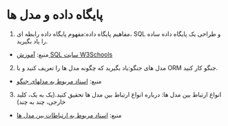 # پایگاه داده و مدل ها

1. مفاهیم پایگاه داده:مفهوم پایگاه داده رابطه ای، SQL و طراحی یک پایگاه داده ساده را یاد بگیرید.
- منبع: [آموزش SQL سایت W3Schools](https://www.w3schools.com/sql/)
2. مدل های جنگو:یاد بگیرید که چگونه مدل ها را تعریف کنید و با ORM جنگو کار کنید.
- منبع: [اسناد مربوط به مدلهای جنگو](https://docs.djangoproject.com/en/stable/topics/db/models/?fbclid=IwAR2D7Gy8SU3KmK3u-cdTfYNZCeySy2FWcE96nBK5ktZyHVRsp_qg_yhJI9Y)
3. انواع ارتباط بین مدل ها: درباره انواع ارتباط بین مدل ها تحقیق کنید.(یک به یک، کلید خارجی، چند به چند)
- منبع: [اسناد مربوط به ارتباطات بین مدل ها](https://docs.djangoproject.com/en/5.0/topics/db/examples/)
